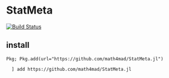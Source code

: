 # StatMeta

[![Build Status](https://github.com/math4mad/StatMeta.jl/actions/workflows/CI.yml/badge.svg?branch=main)](https://github.com/math4mad/StatMeta.jl/actions/workflows/CI.yml?query=branch%3Amain)


## install

```shell
Pkg; Pkg.add(url="https://github.com/math4mad/StatMeta.jl")
```

```shell
  ] add https://github.com/math4mad/StatMeta.jl
```